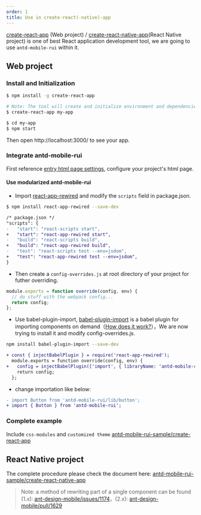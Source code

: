```yaml
---
order: 1
title: Use in create-react(-native)-app
---
```


[create-react-app](https://github.com/facebookincubator/create-react-app) (Web project) / [create-react-native-app](https://github.com/react-community/create-react-native-app)(React Native project) is one of best React application development tool, we are going to use `antd-mobile-rui` within it.

## Web project

### Install and Initialization

```bash
$ npm install -g create-react-app

# Note: The tool will create and initialize environment and dependencies automaticly, please try config your proxy setting or use other npm registry if any network errors happen during it.
$ create-react-app my-app

$ cd my-app
$ npm start
```

Then open http://localhost:3000/ to see your app.

### Integrate antd-mobile-rui

First reference [entry html page settings](/docs/react/introduce#3.-Usage), configure your project's html page.

#### Use modularized antd-mobile-rui

- Import [react-app-rewired](https://github.com/timarney/react-app-rewired) and modify the `scripts` field in package.json.

```bash
$ npm install react-app-rewired --save-dev
```

```diff
/* package.json */
"scripts": {
-   "start": "react-scripts start",
+   "start": "react-app-rewired start",
-   "build": "react-scripts build",
+   "build": "react-app-rewired build",
-   "test": "react-scripts test --env=jsdom",
+   "test": "react-app-rewired test --env=jsdom",
}
```

- Then create a `config-overrides.js` at root directory of your project for futher overriding.

```js
module.exports = function override(config, env) {
  // do stuff with the webpack config...
  return config;
};
```

- Use babel-plugin-import, [babel-plugin-import](https://github.com/ant-design/babel-plugin-import) is a babel plugin for importing components on demand（[How does it work?](https://ant.design/docs/react/getting-started#Import-on-Demand)），We are now trying to install it and modify config-overrides.js.

```bash
npm install babel-plugin-import --save-dev
```

```diff
+ const { injectBabelPlugin } = require('react-app-rewired');
  module.exports = function override(config, env) {
+   config = injectBabelPlugin(['import', { libraryName: 'antd-mobile-rui', style: 'css' }], config);
    return config;
  };
```

- change importation like below:

```diff
- import Button from 'antd-mobile-rui/lib/button';
+ import { Button } from 'antd-mobile-rui';
```

### Complete example

Include `css-modules` and `customized theme` [antd-mobile-rui-sample/create-react-app](https://github.com/ant-design/antd-mobile-rui-samples/tree/master/create-react-app)


## React Native project

The complete procedure please check the document here: [antd-mobile-rui-sample/create-react-native-app](https://github.com/ant-design/antd-mobile-rui-samples/tree/master/create-react-native-app)

> Note: a method of rewriting part of a single component can be found (1.x): [ant-design-mobile/issues/1174](https://github.com/ant-design/ant-design-mobile/issues/1174#issuecomment-295256831)，(2.x): [ant-design-mobile/pull/1629](https://github.com/ant-design/ant-design-mobile/pull/1629)
